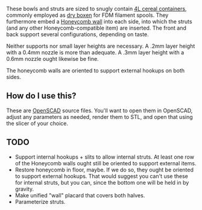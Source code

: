 These bowls and struts are sized to snugly contain [4L cereal containers](https://www.amazon.com/gp/product/B0CFLJCJSF),
commonly employed as [dry boxen](https://www.thingiverse.com/thing:6254854) for
FDM filament spools. They furthermore embed a [Honeycomb wall](https://www.printables.com/model/152592-honeycomb-storage-wall)
into each side, into which the struts (and any other Honeycomb-compatible
item) are inserted. The front and back support several configurations,
depending on taste.

Neither supports nor small layer heights are necessary. A .2mm layer height 
with a 0.4mm nozzle is more than adequate. A .3mm layer height with a 0.6mm
nozzle ought likewise be fine.

The honeycomb walls are oriented to support external hookups on both sides.

## How do I use this?

These are [OpenSCAD](https://openscad.org/) source files. You'll want to
open them in OpenSCAD, adjust any parameters as needed, render them to
STL, and open that using the slicer of your choice.

## TODO

* Support internal hookups + slits to allow internal struts. At least one row
  of the Honeycomb walls ought still be oriented to support external items.
* Restore honeycomb in floor, maybe. If we do so, they ought be oriented to
  support external hookups. That would suggest you can't use these for internal
  struts, but you can, since the bottom one will be held in by gravity.
* Make unified "wall" placard that covers both halves.
* Parameterize struts.

